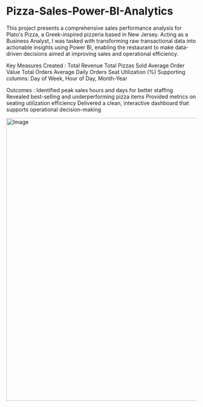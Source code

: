 # Pizza-Sales-Power-BI-Analytics
This project presents a comprehensive sales performance analysis for Plato's Pizza, a Greek-inspired pizzeria based in New Jersey. Acting as a Business Analyst, I was tasked with transforming raw transactional data into actionable insights using Power BI, enabling the restaurant to make data-driven decisions aimed at improving sales and operational efficiency.

Key Measures Created : 
Total Revenue
Total Pizzas Sold
Average Order Value
Total Orders
Average Daily Orders
Seat Utilization (%)
Supporting columns: Day of Week, Hour of Day, Month-Year

Outcomes :
Identified peak sales hours and days for better staffing
Revealed best-selling and underperforming pizza items
Provided metrics on seating utilization efficiency
Delivered a clean, interactive dashboard that supports operational decision-making

<img width="1334" height="746" alt="Image" src="https://github.com/user-attachments/assets/980accee-859a-4113-9f84-95db60756414" />
